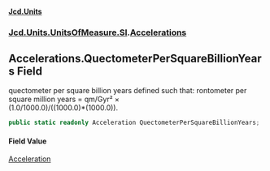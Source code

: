 #### [Jcd.Units](index.md 'index')
### [Jcd.Units.UnitsOfMeasure.SI](Jcd.Units.UnitsOfMeasure.SI.md 'Jcd.Units.UnitsOfMeasure.SI').[Accelerations](Accelerations.md 'Jcd.Units.UnitsOfMeasure.SI.Accelerations')

## Accelerations.QuectometerPerSquareBillionYears Field

quectometer per square billion years defined such that: rontometer per square million years = qm/Gyr² ×  
(1.0/1000.0)/((1000.0)*(1000.0)).

```csharp
public static readonly Acceleration QuectometerPerSquareBillionYears;
```

#### Field Value
[Acceleration](Acceleration.md 'Jcd.Units.UnitTypes.Acceleration')